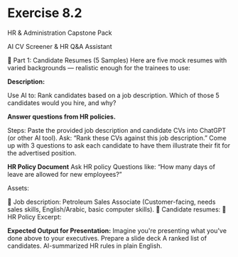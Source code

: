 # Exercise 8.2

HR & Administration Capstone Pack

AI CV Screener & HR Q&A Assistant

📄 Part 1: Candidate Resumes (5 Samples)
Here are five mock resumes with varied backgrounds — realistic enough for the trainees to use:

**Description:**

Use AI to:
Rank candidates based on a job description. 
Which of those 5 candidates would you hire, and why?

**Answer questions from HR policies.**

Steps:
Paste the provided job description and candidate CVs into ChatGPT (or other AI tool).
Ask: “Rank these CVs against this job description.”
Come up with 3 questions to ask each candidate to have them illustrate their fit for the advertised position. 

**HR Policy Document**
Ask HR policy Questions like: “How many days of leave are allowed for new employees?”

Assets:

📄 Job description: Petroleum Sales Associate (Customer-facing, needs sales skills, English/Arabic, basic computer skills).
📄 Candidate resumes:
📄 HR Policy Excerpt:

**Expected Output for Presentation:**
Imagine you're presenting what you've done above to your executives. Prepare a slide deck
A ranked list of candidates.
AI-summarized HR rules in plain English.
